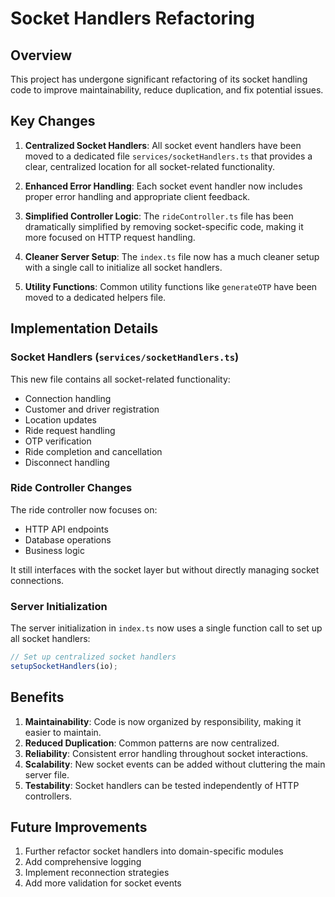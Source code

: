 # Socket Handlers Refactoring

## Overview

This project has undergone significant refactoring of its socket handling code to improve maintainability, reduce duplication, and fix potential issues.

## Key Changes

1. **Centralized Socket Handlers**: All socket event handlers have been moved to a dedicated file `services/socketHandlers.ts` that provides a clear, centralized location for all socket-related functionality.

2. **Enhanced Error Handling**: Each socket event handler now includes proper error handling and appropriate client feedback.

3. **Simplified Controller Logic**: The `rideController.ts` file has been dramatically simplified by removing socket-specific code, making it more focused on HTTP request handling.

4. **Cleaner Server Setup**: The `index.ts` file now has a much cleaner setup with a single call to initialize all socket handlers.

5. **Utility Functions**: Common utility functions like `generateOTP` have been moved to a dedicated helpers file.

## Implementation Details

### Socket Handlers (`services/socketHandlers.ts`)

This new file contains all socket-related functionality:
- Connection handling
- Customer and driver registration
- Location updates
- Ride request handling
- OTP verification
- Ride completion and cancellation
- Disconnect handling

### Ride Controller Changes

The ride controller now focuses on:
- HTTP API endpoints
- Database operations
- Business logic

It still interfaces with the socket layer but without directly managing socket connections.

### Server Initialization

The server initialization in `index.ts` now uses a single function call to set up all socket handlers:

```typescript
// Set up centralized socket handlers
setupSocketHandlers(io);
```

## Benefits

1. **Maintainability**: Code is now organized by responsibility, making it easier to maintain.
2. **Reduced Duplication**: Common patterns are now centralized.
3. **Reliability**: Consistent error handling throughout socket interactions.
4. **Scalability**: New socket events can be added without cluttering the main server file.
5. **Testability**: Socket handlers can be tested independently of HTTP controllers.

## Future Improvements

1. Further refactor socket handlers into domain-specific modules
2. Add comprehensive logging
3. Implement reconnection strategies
4. Add more validation for socket events 